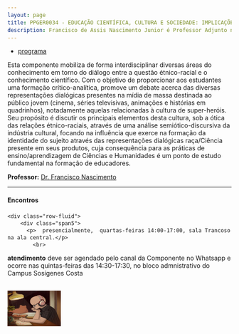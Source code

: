 ```yaml
---
layout: page
title: PPGER0034 - EDUCAÇÃO CIENTÍFICA, CULTURA E SOCIEDADE: IMPLICAÇÕES PARA O ENSINO DE CIÊNCIAS E HUMANIDADES  
description: Francisco de Assis Nascimento Junior é Professor Adjunto no Campus Sosígenes Costa da Universidade Federal do Sul da Bahia, em Porto Seguro (BA); onde atua na formação de professores e pesquisa as relações entre identidade de gênero/relações étnico-raciais no Ensino de Ciências através das Histórias em Quadrinhos de Super-Heróis
---
```

- [programa](https://itxesco.github.io/aulas/ppger0034_cronograma.html)


Esta componente mobiliza de forma interdisciplinar diversas áreas do conhecimento em torno do diálogo entre a questão étnico-racial e o conhecimento científico. Com o objetivo de proporcionar aos estudantes uma formação crítico-analítica, promove um debate acerca das diversas representações dialógicas presentes na mídia de massa destinada ao público jovem (cinema, séries televisivas, animações e histórias em quadrinhos), notadamente aquelas relacionadas à cultura de super-heróis. Seu propósito é discutir os principais elementos desta cultura, sob a ótica das relações étnico-raciais, através de uma análise semiótico-discursiva da indústria cultural, focando na  influência que exerce na formação da identidade do sujeito através das representações dialógicas raça/Ciência presente em seus produtos, cuja consequência para as práticas de ensino/aprendizagem de Ciências e Humanidades é  um ponto de estudo fundamental na formação de educadores.


**Professor:** [Dr. Francisco Nascimento](https://itxesco.github.io/pages/about.html)

---

<div class="container">
<h4><a name="contact"></a>Encontros</h4>

    <div class="row-fluid">
        <div class="span5">
          <p>  presencialmente,  quartas-feiras 14:00-17:00, sala Trancoso na ala central.</p>
            <br>
<p> <b>atendimento</b>
deve ser agendado pelo canal da Componente no Whatsapp e ocorre nas quintas-feiras das 14:30-17:30, no bloco admnistrativo do Campus Sosígenes Costa </p>
<br/>


</div>
            <div class="span2">
                     <a href="https://youtu.be/5qap5aO4i9A" target="_blank">
                       <img src="/assets/figuras/perfil_lo_fi.jpeg" alt="estudar ouvindo lofi hip hop é relaxante e auxilia sua concentração." width=120 height=80 title="Prof. Dr. Francisco Nascimento" alt="Francisco de Assis Nascimento Junior">
                     </a>
                   </div>
          </div>
</div>
